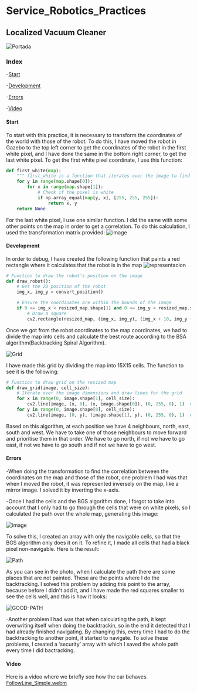 # Service_Robotics_Practices
## Localized Vacuum Cleaner

![Portada](https://github.com/user-attachments/assets/48d01426-4d08-47a6-8321-2a3bc9dcf54e)

### Index

-[Start](#start)


-[Development](#development)


-[Errors](#errors)

-[Video](#video)

#### Start

To start with this practice, it is necessary to transform the coordinates of the world with those of the robot.
To do this, I have moved the robot in Gazebo to the top left corner to get the coordinates of the robot in the first white pixel, and I have done the same in the bottom right corner, to get the last white pixel.
To get the first white pixel coordinate, I use this function:
```python
def first_white(map):
    """ first_white is a function that iterates over the image to find the first white pixel (255, 255, 255). """
    for y in range(map.shape[0]):
        for x in range(map.shape[1]):
            # Check if the pixel is white
            if np.array_equal(map[y, x], [255, 255, 255]):
                return x, y
    return None
```
For the last white pixel, I use one similar function.
I did the same with some other points on the map in order to get a correlation. To do this calculation, I used the transformation matrix provided:
![image](https://github.com/user-attachments/assets/71623fa5-b5c0-4308-824c-194167d08119)


#### Development

In order to debug, I have created the following function that paints a red rectangle where it calculates that the robot is in the map
![representacion](https://github.com/user-attachments/assets/1e9a31ee-1967-4f17-8917-7043a1d3a387)

```python
# Function to draw the robot's position on the image
def draw_robot():
    # Get the 2D position of the robot
    img_x, img_y = convert_position()

    # Ensure the coordinates are within the bounds of the image
    if 0 <= img_x < resized_map.shape[1] and 0 <= img_y < resized_map.shape[0]:
        # Draw a square
        cv2.rectangle(resized_map, (img_x, img_y), (img_x + 10, img_y + 10), 128, -1)
```

Once we got from the robot coordinates to the map coordinates, we had to divide the map into cells and calculate the best route according to the BSA algorithm(Backtracking Spiral Algorithm).

![Grid](https://github.com/user-attachments/assets/d0b851bb-dcbb-41b1-abcb-e5d2a829178d)

I have made this grid by dividing the map into 15X15 cells. The function to see it is the following:
```python
# Function to draw grid on the resized map
def draw_grid(image, cell_size):
    # Iterate over the image dimensions and draw lines for the grid
    for x in range(0, image.shape[1], cell_size):
        cv2.line(image, (x, 0), (x, image.shape[0]), (0, 255, 0), 1)  # Vertical green lines
    for y in range(0, image.shape[0], cell_size):
        cv2.line(image, (0, y), (image.shape[1], y), (0, 255, 0), 1)  # Horizontal green lines
```

Based on this algorithm, at each position we have 4 neighbours, north, east, south and west. We have to take one of those neighbours to move forward and prioritise them in that order. We have to go north, if not we have to go east, if not we have to go south and if not we have to go west. 


#### Errors

-When doing the transformation to find the correlation between the coordinates on the map and those of the robot, one problem I had was that when I moved the robot, it was represented inversely on the map, like a mirror image. I solved it by inverting the x-axis.


-Once I had the cells and the BGS algorithm done, I forgot to take into account that I only had to go through the cells that were on white pixels, so I calculated the path over the whole map, generating this image:

![image](https://github.com/user-attachments/assets/198e25a9-15cd-4473-b2f1-256a09be7cef)

To solve this, I created an array with only the navigable cells, so that the BGS algorithm only does it on it. To refine it, I made all cells that had a black pixel non-navigable. Here is the result:

![Path](https://github.com/user-attachments/assets/670c01f9-24ad-4aca-8680-0b07bcfd7148)

As you can see in the photo, when I calculate the path there are some places that are not painted. These are the points where I do the backtracking. I solved this problem by adding this point to the array, because before I didn't add it, and I have made the red squares smaller to see the cells well, and this is how it looks:

![GOOD-PATH](https://github.com/user-attachments/assets/f28340e2-a560-49e3-9ab7-82db8ce18a67)


-Another problem I had was that when calculating the path, it kept overwriting itself when doing the backtrackin, so in the end it detected that I had already finished navigating. By changing this, every time I had to do the backtracking to another point, it started to navigate. To solve these problems, I created a ‘security’ array with which I saved the whole path every time I did bactracking.


#### Video 
Here is a video where we briefly see how the car behaves.
[FollowLine_Simple.webm](https://github.com/Ruben249/practicas_robotica_movil/assets/102288264/2c9a9c66-92af-472b-bf55-7fa6d0fcbe95)

